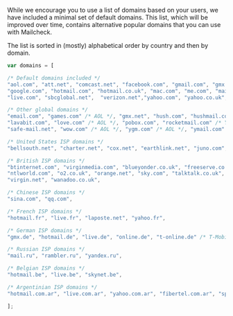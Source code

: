 While we encourage you to use a list of domains based on your users, we have included a minimal set of default domains. This list, which will be improved over time, contains alternative popular domains that you can use with Mailcheck.

The list is sorted in (mostly) alphabetical order by country and then by domain.

```javascript
var domains = [

/* Default domains included */
"aol.com", "att.net", "comcast.net", "facebook.com", "gmail.com", "gmx.com", "googlemail.com",
"google.com", "hotmail.com", "hotmail.co.uk", "mac.com", "me.com", "mail.com", "msn.com",
"live.com", "sbcglobal.net",  "verizon.net","yahoo.com", "yahoo.co.uk",

/* Other global domains */
"email.com", "games.com" /* AOL */, "gmx.net", "hush.com", "hushmail.com", "inbox.com",
"lavabit.com", "love.com" /* AOL */, "pobox.com", "rocketmail.com" /* Yahoo */,
"safe-mail.net", "wow.com" /* AOL */, "ygm.com" /* AOL */, "ymail.com" /* Yahoo */, "zoho.com",

/* United States ISP domains */
"bellsouth.net", "charter.net", "cox.net", "earthlink.net", "juno.com",

/* British ISP domains */
"btinternet.com", "virginmedia.com", "blueyonder.co.uk", "freeserve.co.uk", "live.co.uk",
"ntlworld.com", "o2.co.uk", "orange.net", "sky.com", "talktalk.co.uk", "tiscali.co.uk",
"virgin.net", "wanadoo.co.uk", 

/* Chinese ISP domains */
"sina.com", "qq.com",

/* French ISP domains */
"hotmail.fr", "live.fr", "laposte.net", "yahoo.fr",

/* German ISP domains */
"gmx.de", "hotmail.de", "live.de", "online.de", "t-online.de" /* T-Mobile */, "web.de", "yahoo.de",

/* Russian ISP domains */
"mail.ru", "rambler.ru", "yandex.ru",

/* Belgian ISP domains */
"hotmail.be", "live.be", "skynet.be",

/* Argentinian ISP domains */
"hotmail.com.ar", "live.com.ar", "yahoo.com.ar", "fibertel.com.ar", "speedy.com.ar", "arnet.com.ar"

];
```